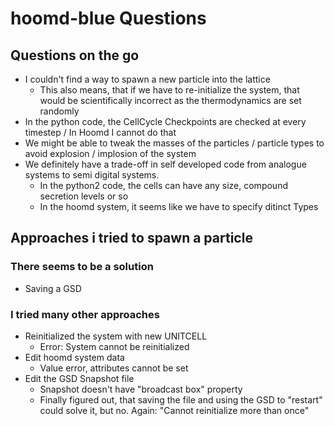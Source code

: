 # hoomd-blue Questions

## Questions on the go
* I couldn't find a way to spawn a new particle into the lattice
  * This also means, that if we have to re-initialize the system, that would be scientifically incorrect as the thermodynamics are set randomly
* In the python code, the CellCycle Checkpoints are checked at every timestep / In Hoomd I cannot do that
* We might be able to tweak the masses of the particles / particle types to avoid explosion / implosion of the system
* We definitely have a trade-off in self developed code from analogue systems to semi digital systems.
  * In the python2 code, the cells can have any size, compound secretion levels or so
  * In the hoomd system, it seems like we have to specify ditinct Types

## Approaches i tried to spawn a particle
### There seems to be a solution
* Saving a GSD

### I tried many other approaches
* Reinitialized the system with new UNITCELL
  * Error: System cannot be reinitialized
* Edit hoomd system data
  * Value error, attributes cannot be set
* Edit the GSD Snapshot file
  * Snapshot doesn't have "broadcast box" property
  * Finally figured out, that saving the file and using the GSD to "restart" could solve it, but no. Again: "Cannot reinitialize more than once"